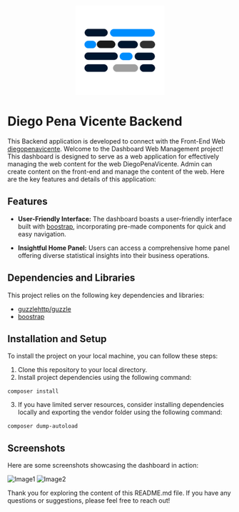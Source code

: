 <p align="center">
  <a href="https://diegopenavicente.com" target="_blank">
    <img src="https://github.com/DiegoPevi05/diegopenavicente-front/blob/main/public/logo.png" width="200">
  </a>
</p>

# Diego Pena Vicente Backend

This Backend application is developed to connect with the Front-End Web [diegopenavicente](https://www.diegopenavicente.com).
Welcome to the Dashboard Web Management project! This dashboard is designed to serve as a web application for effectively managing the web content for the web DiegoPenaVicente. Admin can create content on the front-end and manage the content of the web. Here are the key features and details of this application:

## Features

- **User-Friendly Interface:** The dashboard boasts a user-friendly interface built with [boostrap](https://getbootstrap.com/), incorporating pre-made components for quick and easy navigation.

- **Insightful Home Panel:** Users can access a comprehensive home panel offering diverse statistical insights into their business operations.


## Dependencies and Libraries

This project relies on the following key dependencies and libraries:

- [guzzlehttp/guzzle](https://packagist.org/packages/guzzlehttp/guzzle)
- [boostrap](https://getbootstrap.com/)

## Installation and Setup

To install the project on your local machine, you can follow these steps:

1. Clone this repository to your local directory.
2. Install project dependencies using the following command:
```
composer install
```
3. If you have limited server resources, consider installing dependencies locally and exporting the vendor folder using the following command:
```
composer dump-autoload
```
## Screenshots

Here are some screenshots showcasing the dashboard in action:

![Image1](https://github.com/DiegoPevi05/diegopenavicente-server/blob/main/public/github/dashboard_1.png?raw=true)
![Image2](https://github.com/DiegoPevi05/diegopenavicente-server/blob/main/public/github/dashboard_2.png?raw=true)

Thank you for exploring the content of this README.md file. If you have any questions or suggestions, please feel free to reach out!
